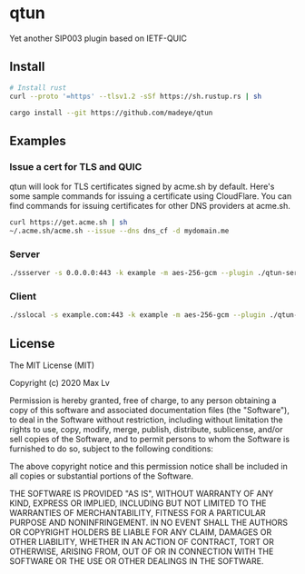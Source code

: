 # qtun

Yet another SIP003 plugin based on IETF-QUIC

## Install

```bash
# Install rust
curl --proto '=https' --tlsv1.2 -sSf https://sh.rustup.rs | sh

cargo install --git https://github.com/madeye/qtun
```

## Examples

### Issue a cert for TLS and QUIC

qtun will look for TLS certificates signed by acme.sh by default. Here's some sample commands for issuing a certificate using CloudFlare. You can find commands for issuing certificates for other DNS providers at acme.sh.

```bash
curl https://get.acme.sh | sh
~/.acme.sh/acme.sh --issue --dns dns_cf -d mydomain.me
```

### Server

```bash
./ssserver -s 0.0.0.0:443 -k example -m aes-256-gcm --plugin ./qtun-server --plugin-opts "acme_host=example.com"
```

### Client

```bash
./sslocal -s example.com:443 -k example -m aes-256-gcm --plugin ./qtun-client --plugin-opts "host=example.com"
```

## License

The MIT License (MIT)

Copyright (c) 2020 Max Lv

Permission is hereby granted, free of charge, to any person obtaining a copy of this software and associated
documentation files (the "Software"), to deal in the Software without restriction, including without limitation the
rights to use, copy, modify, merge, publish, distribute, sublicense, and/or sell copies of the Software, and to
permit persons to whom the Software is furnished to do so, subject to the following conditions:

The above copyright notice and this permission notice shall be included in all copies or substantial portions of the
Software.

THE SOFTWARE IS PROVIDED "AS IS", WITHOUT WARRANTY OF ANY KIND, EXPRESS OR IMPLIED, INCLUDING BUT NOT LIMITED TO THE
WARRANTIES OF MERCHANTABILITY, FITNESS FOR A PARTICULAR PURPOSE AND NONINFRINGEMENT. IN NO EVENT SHALL THE AUTHORS
OR COPYRIGHT HOLDERS BE LIABLE FOR ANY CLAIM, DAMAGES OR OTHER LIABILITY, WHETHER IN AN ACTION OF CONTRACT, TORT OR
OTHERWISE, ARISING FROM, OUT OF OR IN CONNECTION WITH THE SOFTWARE OR THE USE OR OTHER DEALINGS IN THE SOFTWARE.
